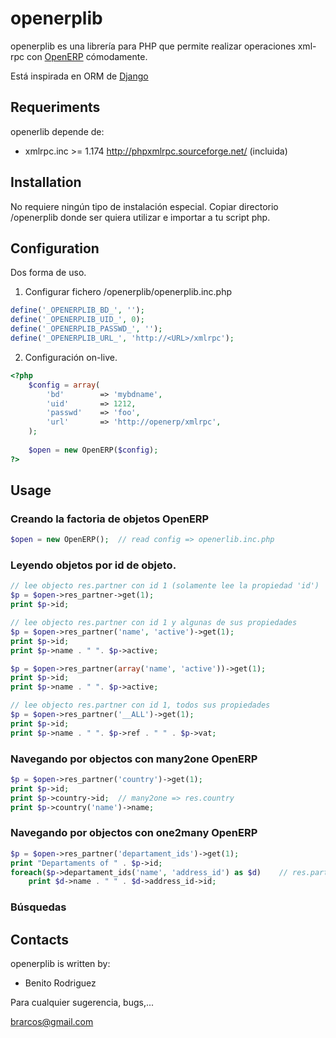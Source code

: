 # openerplib

openerplib es una librería para PHP que permite realizar operaciones xml-rpc con [OpenERP](http://www.openerp.com/)
cómodamente.

Está inspirada en ORM de [Django](https://www.djangoproject.com/)

## Requeriments

openerlib depende de:

* xmlrpc.inc >= 1.174 http://phpxmlrpc.sourceforge.net/ (incluida)

## Installation

No requiere ningún tipo de instalación especial. Copiar directorio /openerplib 
donde ser quiera utilizar e importar a tu script php.

## Configuration

Dos forma de uso.

1. Configurar fichero /openerplib/openerplib.inc.php

```php
define('_OPENERPLIB_BD_', '');
define('_OPENERPLIB_UID_', 0);
define('_OPENERPLIB_PASSWD_', '');
define('_OPENERPLIB_URL_', 'http://<URL>/xmlrpc');
```

2. Configuración on-live.

```php
<?php
	$config = array(
		'bd'        => 'mybdname',
		'uid'       => 1212,
		'passwd'    => 'foo',
		'url'       => 'http://openerp/xmlrpc',
	);
	
	$open = new OpenERP($config);
?>
```

## Usage

### Creando la factoria de objetos OpenERP

```php
$open = new OpenERP();	// read config => openerlib.inc.php
```

### Leyendo objetos por id de objeto.

```php
// lee objecto res.partner con id 1 (solamente lee la propiedad 'id')
$p = $open->res_partner->get(1);
print $p->id;

// lee objecto res.partner con id 1 y algunas de sus propiedades
$p = $open->res_partner('name', 'active')->get(1);
print $p->id;
print $p->name . " ". $p->active;

$p = $open->res_partner(array('name', 'active'))->get(1);
print $p->id;
print $p->name . " ". $p->active;

// lee objecto res.partner con id 1, todos sus propiedades
$p = $open->res_partner('__ALL')->get(1);
print $p->id;
print $p->name . " ". $p->ref . " " . $p->vat;
```
    
### Navegando por objectos con many2one OpenERP
	
```php
$p = $open->res_partner('country')->get(1);
print $p->id;
print $p->country->id;	// many2one => res.country
print $p->country('name')->name;
```
	
### Navegando por objectos con one2many OpenERP

```php
$p = $open->res_partner('departament_ids')->get(1);
print "Departaments of " . $p->id; 
foreach($p->departament_ids('name', 'address_id') as $d)	// res.partner.departament
	print $d->name . " " . $d->address_id->id;
```
	
### Búsquedas


## Contacts

openerplib is written by:

* Benito Rodriguez

Para cualquier sugerencia, bugs,...

brarcos@gmail.com